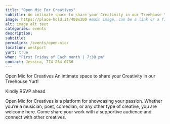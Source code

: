 ```yaml
---
title: "Open Mic For Creatives"
subtitle: An intimate space to share your Creativity in our Treehouse Yurt!.
image: https://place-hold.it/400x300 #main image, can be a link or a file in assets/img/portfolio
alt: image alt text
categories: events
description:
subtitle:
permalink: /events/open-mic/
location: westport
yurt: true
when: "First Friday of Each month | 7:30 pm"
contact: Jessica, 774-264-0786
---
```



Open Mic for Creatives
An intimate space to share your Creativity in our Treehouse Yurt!

Kindly RSVP ahead

Open Mic for Creatives is a platform for showcasing your passion. Whether you’re a musician, poet, comedian, or any other type of creative, you are welcome here. Come share your work with a supportive audience and connect with other creatives.
